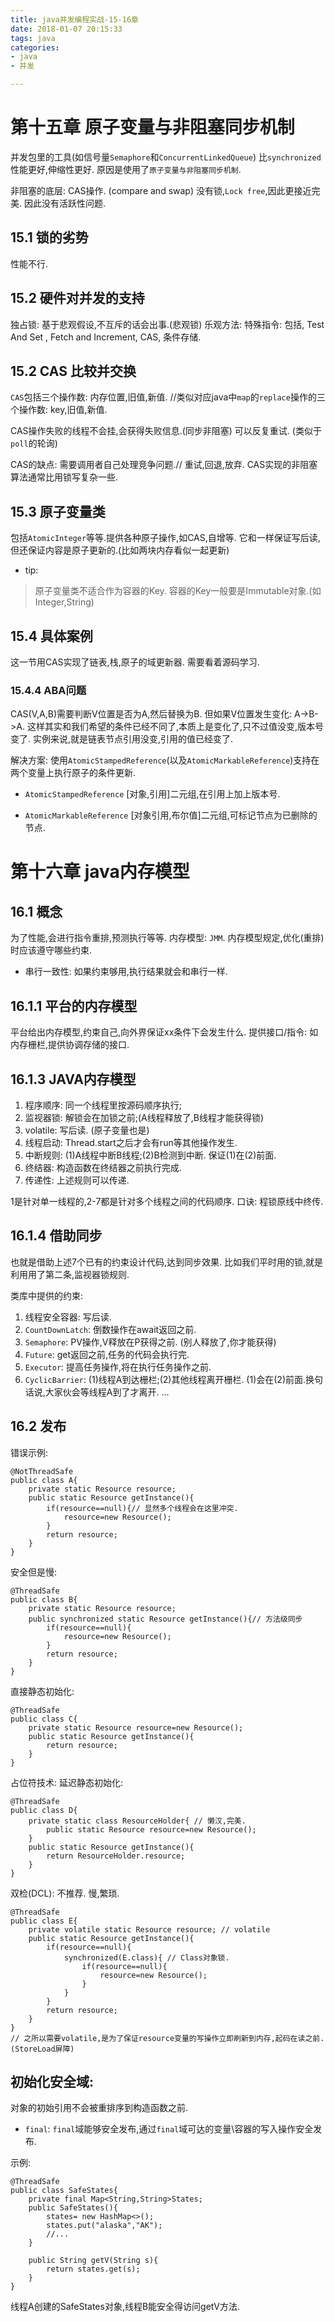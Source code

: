 ```yaml
---
title: java并发编程实战-15-16章
date: 2018-01-07 20:15:33
tags: java
categories:
- java
- 并发

---
```



# 第十五章 原子变量与非阻塞同步机制
并发包里的工具(如信号量`Semaphore`和`ConcurrentLinkedQueue`)
比`synchronized`性能更好,伸缩性更好.
原因是使用了`原子变量与非阻塞同步机制`.

非阻塞的底层: CAS操作. (compare and swap)
没有锁,`Lock free`,因此更接近完美. 
因此没有活跃性问题.

## 15.1 锁的劣势
性能不行.

## 15.2 硬件对并发的支持
独占锁: 基于悲观假设,不互斥的话会出事.(悲观锁)
乐观方法: 特殊指令: 包括, Test And Set , Fetch and Increment, CAS, 条件存储.

## 15.2 CAS 比较并交换
`CAS`包括三个操作数: 内存位置,旧值,新值.
//类似对应java中`map`的`replace`操作的三个操作数: key,旧值,新值.

CAS操作失败的线程不会挂,会获得失败信息.(同步非阻塞)
可以反复重试. (类似于`poll`的轮询)

CAS的缺点:
需要调用者自己处理竞争问题.// 重试,回退,放弃. 
CAS实现的非阻塞算法通常比用锁写复杂一些.

## 15.3 原子变量类
包括`AtomicInteger`等等.提供各种原子操作,如CAS,自增等.
它和一样保证写后读,但还保证内容是原子更新的.(比如两块内存看似一起更新)

- tip:
> 原子变量类不适合作为容器的Key.
容器的Key一般要是Immutable对象.(如Integer,String)

## 15.4 具体案例
这一节用CAS实现了链表,栈,原子的域更新器.
需要看着源码学习.

### 15.4.4 ABA问题
CAS(V,A,B)需要判断V位置是否为A,然后替换为B.
但如果V位置发生变化: A->B->A. 
这样其实和我们希望的条件已经不同了,本质上是变化了,只不过值没变,版本号变了.
实例来说,就是链表节点引用没变,引用的值已经变了.


解决方案:
使用`AtomicStampedReference`(以及`AtomicMarkableReference`)支持在两个变量上执行原子的条件更新. 

- `AtomicStampedReference`
[对象,引用]二元组,在引用上加上版本号. 

- `AtomicMarkableReference`
[对象引用,布尔值]二元组,可标记节点为已删除的节点.


# 第十六章 java内存模型

## 16.1 概念
为了性能,会进行指令重排,预测执行等等.
内存模型: `JMM`.
内存模型规定,优化(重排)时应该遵守哪些约束.

- 串行一致性: 
如果约束够用,执行结果就会和串行一样.

## 16.1.1 平台的内存模型
平台给出内存模型,约束自己,向外界保证xx条件下会发生什么.
提供接口/指令: 如内存栅栏,提供协调存储的接口.


## 16.1.3 JAVA内存模型
1. 程序顺序: 同一个线程里按源码顺序执行;
2. 监视器锁: 解锁会在加锁之前;(A线程释放了,B线程才能获得锁)
3. volatile: 写后读. (原子变量也是)
4. 线程启动: Thread.start之后才会有run等其他操作发生.
5. 中断规则: (1)A线程中断B线程;(2)B检测到中断. 保证(1)在(2)前面. 
6. 终结器:   构造函数在终结器之前执行完成.
7. 传递性:   上述规则可以传递.

1是针对单一线程的,2-7都是针对多个线程之间的代码顺序.
口诀: 程锁原线中终传. 


## 16.1.4 借助同步
也就是借助上述7个已有的约束设计代码,达到同步效果.
比如我们平时用的锁,就是利用用了第二条,监视器锁规则.

类库中提供的约束:
1. 线程安全容器: 写后读. 
2. `CountDownLatch`: 倒数操作在await返回之前.
3. `Semaphore`: PV操作,V释放在P获得之前. (别人释放了,你才能获得)
4. `Future`: get返回之前,任务的代码会执行完.
5. `Executor`: 提高任务操作,将在执行任务操作之前.
6. `CyclicBarrier`: (1)线程A到达栅栏;(2)其他线程离开栅栏. (1)会在(2)前面.换句话说,大家伙会等线程A到了才离开.
... 

## 16.2 发布
错误示例:
```
@NotThreadSafe
public class A{
    private static Resource resource;
    public static Resource getInstance(){
        if(resource==null){// 显然多个线程会在这里冲突.
            resource=new Resource();
        }
        return resource;
    }
}
```
安全但是慢:
```
@ThreadSafe
public class B{
    private static Resource resource;
    public synchronized static Resource getInstance(){// 方法级同步
        if(resource==null){
            resource=new Resource();
        }
        return resource;
    }
}
```
直接静态初始化:
```
@ThreadSafe
public class C{
    private static Resource resource=new Resource();
    public static Resource getInstance(){
        return resource;
    }
}
```
占位符技术: 延迟静态初始化:
```
@ThreadSafe
public class D{ 
    private static class ResourceHolder{ // 懒汉,完美. 
        public static Resource resource=new Resource();
    }
    public static Resource getInstance(){
        return ResourceHolder.resource;
    }
}
```
双检(DCL): 不推荐. 慢,繁琐. 
```
@ThreadSafe
public class E{
    private volatile static Resource resource; // volatile
    public static Resource getInstance(){
        if(resource==null){
            synchronized(E.class){ // Class对象锁.
                if(resource==null){
                    resource=new Resource();
                }
            }
        }
        return resource;
    }
}
// 之所以需要volatile,是为了保证resource变量的写操作立即刷新到内存,起码在读之前. (StoreLoad屏障)
```



## 初始化安全域:
对象的初始引用不会被重排序到构造函数之前.

- `final`:
`final`域能够安全发布,通过`final`域可达的变量\容器的写入操作安全发布.

示例:
```
@ThreadSafe
public class SafeStates{
    private final Map<String,String>States;
    public SafeStates(){
        states= new HashMap<>();
        states.put("alaska","AK");
        //...
    }
    
    public String getV(String s){
        return states.get(s);
    }
}
```
线程A创建的SafeStates对象,线程B能安全得访问getV方法.


